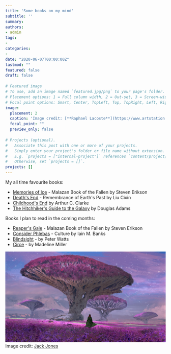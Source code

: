 ```yaml
---
title: 'Some books on my mind'
subtitle: ''
summary: 
authors:
- admin
tags:
- 
categories:
- 
date: "2020-06-07T00:00:00Z"
lastmod: ""
featured: false
draft: false

# Featured image
# To use, add an image named `featured.jpg/png` to your page's folder.
# Placement options: 1 = Full column width, 2 = Out-set, 3 = Screen-width
# Focal point options: Smart, Center, TopLeft, Top, TopRight, Left, Right, BottomLeft, Bottom, BottomRight
image:
  placement: 2
  caption: 'Image credit: [**Raphael Lacoste**](https://www.artstation.com/artwork/KzZ4R)'
  focal_point: ""
  preview_only: false

# Projects (optional).
#   Associate this post with one or more of your projects.
#   Simply enter your project's folder or file name without extension.
#   E.g. `projects = ["internal-project"]` references `content/project/deep-learning/index.md`.
#   Otherwise, set `projects = []`.
projects: []
---
```


My all time favourite books:

- [Memories of Ice](https://www.goodreads.com/book/show/175983.Memories_of_Ice) - Malazan Book of the Fallen by Steven Erikson 
- [Death's End](https://www.goodreads.com/book/show/25451264-death-s-end) - Remembrance of Earth's Past by Liu Cixin 
- [Childhood's End](https://www.goodreads.com/book/show/414999.Childhood_s_End) by Arthur C. Clarke
- [The Hitchhiker's Guide to the Galaxy](https://www.goodreads.com/book/show/11.The_Hitchhiker_s_Guide_to_the_Galaxy?ac=1&from_search=true&qid=FThXJhmsxL&rank=1) by Douglas Adams

Books I plan to read in the coming months:

- [Reaper's Gale](https://www.goodreads.com/book/show/459064.Reaper_s_Gale) - Malazan Book of the Fallen by Steven Erikson 
- [Consider Phlebas](https://www.goodreads.com/book/show/8935689-consider-phlebas) - Culture by  Iain M. Banks
- [Blindsight](https://www.goodreads.com/book/show/48484.Blindsight) - by Peter Watts 
- [Circe](https://www.goodreads.com/book/show/35959740-circe) - by Madeline Miller 


![png](./academic.png)
Image credit: [Jack Jones](https://www.artstation.com/artwork/A9wGWo)


